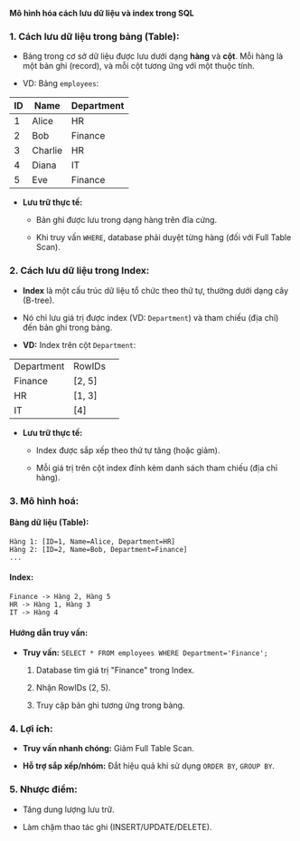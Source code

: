 

**Mô hình hóa cách lưu dữ liệu và index trong SQL**

### 1. Cách lưu dữ liệu trong bảng (Table):

- Bảng trong cơ sở dữ liệu được lưu dưới dạng **hàng** và **cột**. Mỗi hàng là một bản ghi (record), và mỗi cột tương ứng với một thuộc tính.
    
- VD: Bảng `employees`:

| ID  | Name    | Department |
| --- | ------- | ---------- |
| 1   | Alice   | HR         |
| 2   | Bob     | Finance    |
| 3   | Charlie | HR         |
| 4   | Diana   | IT         |
| 5   | Eve     | Finance    |

- **Lưu trữ thực tế:**
    
    - Bản ghi được lưu trong dạng hàng trên đĩa cứng.
        
    - Khi truy vấn `WHERE`, database phải duyệt từng hàng (đối với Full Table Scan).
        

### 2. Cách lưu dữ liệu trong Index:

- **Index** là một cấu trúc dữ liệu tổ chức theo thứ tự, thường dưới dạng cây (B-tree).
    
- Nó chỉ lưu giá trị được index (VD: `Department`) và tham chiếu (địa chỉ) đến bản ghi trong bảng.
    
- **VD:** Index trên cột `Department`:

|            |        |     |
| ---------- | ------ | --- |
| Department | RowIDs |     |
| Finance    | [2, 5] |     |
| HR         | [1, 3] |     |
| IT         | [4]    |     |
- **Lưu trữ thực tế:**
    
    - Index được sắp xếp theo thứ tự tăng (hoặc giảm).
        
    - Mỗi giá trị trên cột index đính kèm danh sách tham chiếu (địa chỉ hàng).
        

### 3. Mô hình hoá:

#### **Bàng dữ liệu (Table):**

```
Hàng 1: [ID=1, Name=Alice, Department=HR]
Hàng 2: [ID=2, Name=Bob, Department=Finance]
...
```

#### **Index:**

```
Finance -> Hàng 2, Hàng 5
HR -> Hàng 1, Hàng 3
IT -> Hàng 4
```

#### **Hướng dẫn truy vấn:**

- **Truy vấn:** `SELECT * FROM employees WHERE Department='Finance';`
    
    1. Database tìm giá trị "Finance" trong Index.
        
    2. Nhận RowIDs (2, 5).
        
    3. Truy cập bản ghi tương ứng trong bàng.
        

### 4. Lợi ích:

- **Truy vấn nhanh chóng:** Giảm Full Table Scan.
    
- **Hỗ trợ sắp xếp/nhóm:** Đắt hiệu quả khi sử dụng `ORDER BY`, `GROUP BY`.
    

### 5. Nhược điểm:

- Tăng dung lượng lưu trữ.
    
- Làm chậm thao tác ghi (INSERT/UPDATE/DELETE).